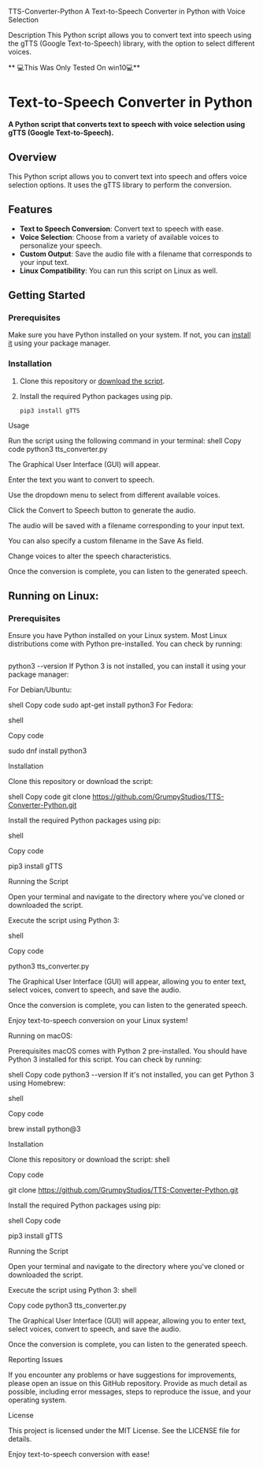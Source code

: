 TTS-Converter-Python
A Text-to-Speech Converter in Python with Voice Selection




Description
This Python script allows you to convert text into speech using the gTTS (Google Text-to-Speech) library, with the option to select different voices.

** 💻This Was Only Tested On win10💻**


# Text-to-Speech Converter in Python

**A Python script that converts text to speech with voice selection using gTTS (Google Text-to-Speech).**

## Overview

This Python script allows you to convert text into speech and offers voice selection options. It uses the gTTS library to perform the conversion.

## Features

- **Text to Speech Conversion**: Convert text to speech with ease.
- **Voice Selection**: Choose from a variety of available voices to personalize your speech.
- **Custom Output**: Save the audio file with a filename that corresponds to your input text.
- **Linux Compatibility**: You can run this script on Linux as well.

## Getting Started

### Prerequisites

Make sure you have Python installed on your system. If not, you can [install it](https://www.python.org/downloads/) using your package manager.

### Installation

1. Clone this repository or [download the script](https://github.com/your-username/TTS-Converter-Python/archive/main.zip).

2. Install the required Python packages using pip.

   ```shell
   pip3 install gTTS
Usage

Run the script using the following command in your terminal:
shell
Copy code
python3 tts_converter.py

The Graphical User Interface (GUI) will appear.

Enter the text you want to convert to speech.

Use the dropdown menu to select from different available voices.

Click the Convert to Speech button to generate the audio.

The audio will be saved with a filename corresponding to your input text.

You can also specify a custom filename in the Save As field.

Change voices to alter the speech characteristics.

Once the conversion is complete, you can listen to the generated speech.


## Running on Linux:

### Prerequisites

Ensure you have Python installed on your Linux system. Most Linux distributions come with Python pre-installed. You can check by running:

```shell
```
python3 --version
If Python 3 is not installed, you can install it using your package manager:

For Debian/Ubuntu:

shell
Copy code
sudo apt-get install python3
For Fedora:

shell

Copy code

sudo dnf install python3

Installation

Clone this repository or download the script:

shell
Copy code
git clone https://github.com/GrumpyStudios/TTS-Converter-Python.git

Install the required Python packages using pip:

shell

Copy code

pip3 install gTTS

Running the Script

Open your terminal and navigate to the directory where you've cloned or downloaded the script.

Execute the script using Python 3:

shell

Copy code

python3 tts_converter.py

The Graphical User Interface (GUI) will appear, allowing you to enter text, select voices, convert to speech, and save the audio.

Once the conversion is complete, you can listen to the generated speech.

Enjoy text-to-speech conversion on your Linux system!

Running on macOS:

Prerequisites
macOS comes with Python 2 pre-installed. You should have Python 3 installed for this script. You can check by running:

shell
Copy code
python3 --version
If it's not installed, you can get Python 3 using Homebrew:

shell

Copy code

brew install python@3

Installation

Clone this repository or download the script:
shell

Copy code

git clone https://github.com/GrumpyStudios/TTS-Converter-Python.git

Install the required Python packages using pip:

shell
Copy code

pip3 install gTTS

Running the Script

Open your terminal and navigate to the directory where you've cloned or downloaded the script.

Execute the script using Python 3:
shell

Copy code
python3 tts_converter.py

The Graphical User Interface (GUI) will appear, allowing you to enter text, select voices, convert to speech, and save the audio.

Once the conversion is complete, you can listen to the generated speech.

Reporting Issues

If you encounter any problems or have suggestions for improvements, please open an issue on this GitHub repository. Provide as much detail as possible, including error messages, steps to reproduce the issue, and your operating system.

License

This project is licensed under the MIT License. See the LICENSE file for details.

Enjoy text-to-speech conversion with ease!

